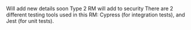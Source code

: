 Will add new details soon
Type 2 RM will add to security 
There are 2 different testing tools used in this RM: Cypress (for integration tests), and Jest (for unit tests).
